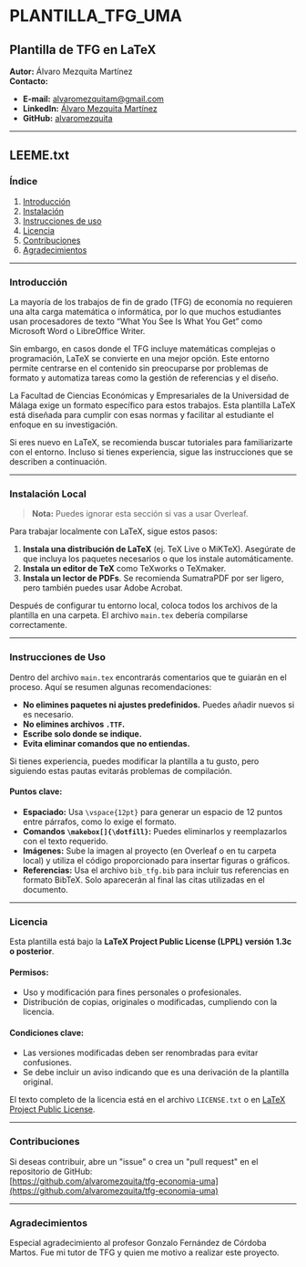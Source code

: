 # PLANTILLA_TFG_UMA

## Plantilla de TFG en LaTeX

**Autor:** Álvaro Mezquita Martínez  
**Contacto:**  
- **E-mail:** alvaromezquitam@gmail.com  
- **LinkedIn:** [Álvaro Mezquita Martínez](https://www.linkedin.com/in/%C3%A1lvaro-mezquita-mart%C3%ADnez-35956919a?lipi=urn%3Ali%3Apage%3Ad_flagship3_profile_view_base_contact_details%3BdBE%2FVfG9S72HFS7%2BJsttxA%3D%3D)  
- **GitHub:** [alvaromezquita](https://github.com/alvaromezquita)

---

## LEEME.txt

### Índice

1. [Introducción](#introducción)  
2. [Instalación](#instalación-local)  
3. [Instrucciones de uso](#instrucciones-de-uso)  
4. [Licencia](#licencia)  
5. [Contribuciones](#contribuciones)  
6. [Agradecimientos](#agradecimientos)
---

### Introducción

La mayoría de los trabajos de fin de grado (TFG) de economía no requieren una alta carga matemática o informática, por lo que muchos estudiantes usan procesadores de texto “What You See Is What You Get” como Microsoft Word o LibreOffice Writer. 

Sin embargo, en casos donde el TFG incluye matemáticas complejas o programación, LaTeX se convierte en una mejor opción. Este entorno permite centrarse en el contenido sin preocuparse por problemas de formato y automatiza tareas como la gestión de referencias y el diseño.

La Facultad de Ciencias Económicas y Empresariales de la Universidad de Málaga exige un formato específico para estos trabajos. Esta plantilla LaTeX está diseñada para cumplir con esas normas y facilitar al estudiante el enfoque en su investigación.

Si eres nuevo en LaTeX, se recomienda buscar tutoriales para familiarizarte con el entorno. Incluso si tienes experiencia, sigue las instrucciones que se describen a continuación.

---

### Instalación Local

> **Nota:** Puedes ignorar esta sección si vas a usar Overleaf.

Para trabajar localmente con LaTeX, sigue estos pasos:

1. **Instala una distribución de LaTeX** (ej. TeX Live o MiKTeX). Asegúrate de que incluya los paquetes necesarios o que los instale automáticamente.
2. **Instala un editor de TeX** como TeXworks o TeXmaker.
3. **Instala un lector de PDFs**. Se recomienda SumatraPDF por ser ligero, pero también puedes usar Adobe Acrobat.

Después de configurar tu entorno local, coloca todos los archivos de la plantilla en una carpeta. El archivo `main.tex` debería compilarse correctamente.

---

### Instrucciones de Uso

Dentro del archivo `main.tex` encontrarás comentarios que te guiarán en el proceso. Aquí se resumen algunas recomendaciones:

- **No elimines paquetes ni ajustes predefinidos.** Puedes añadir nuevos si es necesario.  
- **No elimines archivos `.TTF`.**  
- **Escribe solo donde se indique.**  
- **Evita eliminar comandos que no entiendas.**

Si tienes experiencia, puedes modificar la plantilla a tu gusto, pero siguiendo estas pautas evitarás problemas de compilación.

#### Puntos clave:
- **Espaciado:** Usa `\vspace{12pt}` para generar un espacio de 12 puntos entre párrafos, como lo exige el formato.  
- **Comandos `\makebox[]{\dotfill}`:** Puedes eliminarlos y reemplazarlos con el texto requerido.  
- **Imágenes:** Sube la imagen al proyecto (en Overleaf o en tu carpeta local) y utiliza el código proporcionado para insertar figuras o gráficos.  
- **Referencias:** Usa el archivo `bib_tfg.bib` para incluir tus referencias en formato BibTeX. Solo aparecerán al final las citas utilizadas en el documento.

---

### Licencia

Esta plantilla está bajo la **LaTeX Project Public License (LPPL) versión 1.3c o posterior**.

#### Permisos:
- Uso y modificación para fines personales o profesionales.
- Distribución de copias, originales o modificadas, cumpliendo con la licencia.

#### Condiciones clave:
- Las versiones modificadas deben ser renombradas para evitar confusiones.
- Se debe incluir un aviso indicando que es una derivación de la plantilla original.

El texto completo de la licencia está en el archivo `LICENSE.txt` o en [LaTeX Project Public License](https://www.latex-project.org/lppl/).

---

### Contribuciones

Si deseas contribuir, abre un "issue" o crea un "pull request" en el repositorio de GitHub:  
[https://github.com/alvaromezquita/tfg-economia-uma](https://github.com/alvaromezquita/tfg-economia-uma)

--- 

### Agradecimientos 

Especial agradecimiento al profesor Gonzalo Fernández de Córdoba Martos. Fue mi tutor de TFG y quien me motivo a realizar este proyecto.
